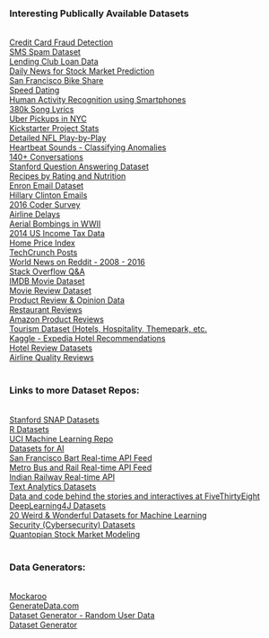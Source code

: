 <h3>Interesting Publically Available Datasets</h3>
<br><a href="https://www.kaggle.com/dalpozz/creditcardfraud">Credit Card Fraud Detection</a>
<br><a href="https://www.kaggle.com/uciml/sms-spam-collection-dataset">SMS Spam Dataset</a>
<br><a href="https://www.kaggle.com/wendykan/lending-club-loan-data">Lending Club Loan Data</a>
<br><a href="https://www.kaggle.com/aaron7sun/stocknews">Daily News for Stock Market Prediction</a>
<br><a href="https://www.kaggle.com/benhamner/sf-bay-area-bike-share">San Francisco Bike Share</a>
<br><a href="https://www.kaggle.com/annavictoria/speed-dating-experiment">Speed Dating</a>
<br><a href="https://www.kaggle.com/uciml/human-activity-recognition-with-smartphones">Human Activity Recognition using Smartphones</a>
<br><a href="https://www.kaggle.com/gyani95/380000-lyrics-from-metrolyrics">380k Song Lyrics</a>
<br><a href="https://www.kaggle.com/fivethirtyeight/uber-pickups-in-new-york-city">Uber Pickups in NYC</a>
<br><a href="https://www.kaggle.com/socathie/kickstarter-project-statistics">Kickstarter Project Stats</a>
<br><a href="https://www.kaggle.com/maxhorowitz/nflplaybyplay2015">Detailed NFL Play-by-Play</a>
<br><a href="https://www.kaggle.com/kinguistics/heartbeat-sounds">Heartbeat Sounds - Classifying Anomalies</a>
<br><a href="https://www.kaggle.com/eibriel/rdany-conversations">140+ Conversations</a>
<br><a href="https://www.kaggle.com/stanfordu/stanford-question-answering-dataset">Stanford Question Answering Dataset</a>
<br><a href="https://www.kaggle.com/hugodarwood/epirecipes">Recipes by Rating and Nutrition</a>
<br><a href="https://www.kaggle.com/wcukierski/enron-email-dataset">Enron Email Dataset</a>
<br><a href="https://www.kaggle.com/kaggle/hillary-clinton-emails">Hillary Clinton Emails</a>
<br><a href="https://www.kaggle.com/freecodecamp/2016-new-coder-survey-">2016 Coder Survey</a>
<br><a href="https://www.kaggle.com/giovamata/airlinedelaycauses">Airline Delays</a>
<br><a href="https://www.kaggle.com/usaf/world-war-ii">Aerial Bombings in WWII</a>
<br><a href="https://www.kaggle.com/wpncrh/zip-code-income-tax-data-2014">2014 US Income Tax Data</a>
<br><a href="https://www.kaggle.com/PythonforSASUsers/hpindex">Home Price Index</a>
<br><a href="https://www.kaggle.com/thibalbo/techcrunch-posts-compilation">TechCrunch Posts</a>
<br><a href="https://www.kaggle.com/rootuser/worldnews-on-reddit">World News on Reddit - 2008 - 2016</a>
<br><a href="https://www.kaggle.com/stackoverflow/stacksample">Stack Overflow Q&A</a>
<br><a href="https://www.kaggle.com/deepmatrix/imdb-5000-movie-dataset">IMDB Movie Dataset</a>
<br><a href="http://www.cs.cornell.edu/People/pabo/movie-review-data/">Movie Review Dataset</a>
<br><a href="http://kavita-ganesan.com/opinosis-opinion-dataset">Product Review & Opinion Data</a>
<br><a href="http://www.cs.cmu.edu/~mehrbod/RR/">Restaurant Reviews</a>
<br><a href="http://snap.stanford.edu/data/web-Amazon.html">Amazon Product Reviews</a>
<br><a href="http://tour-pedia.org/about/datasets.html">Tourism Dataset (Hotels, Hospitality, Themepark, etc.</a>
<br><a href="https://www.kaggle.com/c/expedia-hotel-recommendations/data">Kaggle - Expedia Hotel Recommendations</a>
<br><a href="http://www.cs.cmu.edu/~jiweil/html/hotel-review.html">Hotel Review Datasets</a>
<br><a href="https://github.com/quankiquanki/skytrax-reviews-dataset">Airline Quality Reviews</a>
<br>
<br>
<h3>Links to more Dataset Repos:</h3>
<br><a href="http://snap.stanford.edu/data/index.html">Stanford SNAP Datasets</a>
<br><a href="https://vincentarelbundock.github.io/Rdatasets/datasets.html">R Datasets</a>
<br><a href="https://archive.ics.uci.edu/ml/datasets.html">UCI Machine Learning Repo</a>
<br><a href="https://medium.com/startup-grind/fueling-the-ai-gold-rush-7ae438505bc2#.ji0rbltv8">Datasets for AI</a>
<br><a href="http://api.bart.gov/docs/overview/index.aspx">San Francisco Bart Real-time API Feed</a>
<br><a href="http://developer.metro.net/introduction/realtime-api-overview/">Metro Bus and Rail Real-time API Feed</a>
<br><a href="http://www.railwayapi.com/api/#introduction">Indian Railway Real-time API</a>
<br><a href="http://text-analytics101.rxnlp.com/2011/07/user-review-datasets_20.html">Text Analytics Datasets</a>
<br><a href="https://github.com/fivethirtyeight/data">Data and code behind the stories and interactives at FiveThirtyEight</a>
<br><a href="https://deeplearning4j.org/opendata">DeepLearning4J Datasets</a>
<br><a href="https://gist.github.com/olivercameron/482dcfe8f34d66b536b1048eefe8b40d#file-datasets-csv">20 Weird & Wonderful Datasets for Machine Learning</a>
<br><a href="http://www.secrepo.com/">Security (Cybersecurity) Datasets</a>
<br><a href="https://www.quantopian.com/">Quantopian Stock Market Modeling</a>
<br>
<br>
<h3>Data Generators:</h3>
<br><a href="https://www.mockaroo.com/">Mockaroo</a>
<br><a href="https://www.generatedata.com/">GenerateData.com</a>
<br><a href="https://api.randomuser.me/?nat=us&results=1000">Dataset Generator - Random User Data</a>
<br><a href="http://theonegenerator.com/">Dataset Generator</a>
<br>




